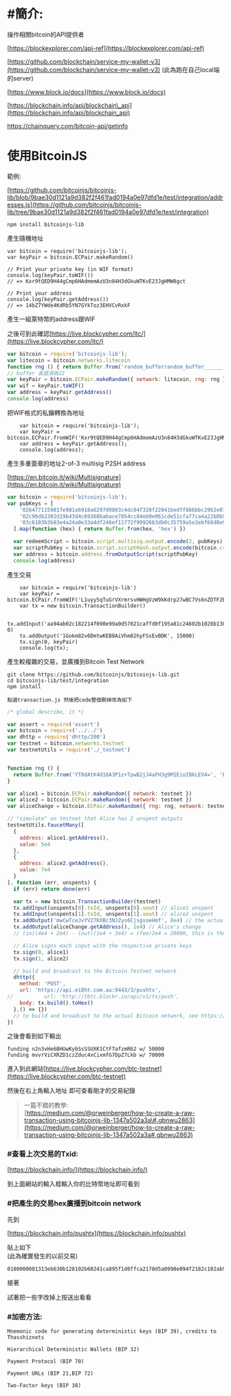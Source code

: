 # \#簡介:

操作相關bitcoin的API提供者

[https://blockexplorer.com/api-ref](https://blockexplorer.com/api-ref)

[https://github.com/blockchain/service-my-wallet-v3](https://github.com/blockchain/service-my-wallet-v3)  \(此為跑在自己local端的server\)

[https://www.block.io/docs](https://www.block.io/docs)

[https://blockchain.info/api/blockchain\_api](https://blockchain.info/api/blockchain_api)

https://chainquery.com/bitcoin-api/getinfo

# 使用BitcoinJS

範例:

[https://github.com/bitcoinjs/bitcoinjs-lib/blob/9bae30d1121a9d382f2f461fad0194a0e97dfd1e/test/integration/addresses.js](https://github.com/bitcoinjs/bitcoinjs-lib/tree/9bae30d1121a9d382f2f461fad0194a0e97dfd1e/test/integration)

```
npm install bitcoinjs-lib
```

產生隨機地址

```
var bitcoin = require('bitcoinjs-lib');
var keyPair = bitcoin.ECPair.makeRandom()

// Print your private key (in WIF format)
console.log(keyPair.toWIF())
// => Kxr9tQED9H44gCmp6HAdmemAzU3n84H3dGkuWTKvE23JgHMW8gct

// Print your address
console.log(keyPair.getAddress())
// => 14bZ7YWde4KdRb5YN7GYkToz3EHVCvRxkF
```

產生一組萊特幣的address跟WIF

之後可到此確認[https://live.blockcypher.com/ltc/](https://live.blockcypher.com/ltc/)

```js
var bitcoin = require('bitcoinjs-lib');
var litecoin = bitcoin.networks.litecoin
function rng () { return Buffer.from('random_bufferrandom_buffer______') }
// buffer 長度須為32
var keyPair = bitcoin.ECPair.makeRandom({ network: litecoin, rng: rng })
var wif = keyPair.toWIF()
var address = keyPair.getAddress()
console.log(address)
```

把WIF格式的私鑰轉換為地址

```
    var bitcoin = require('bitcoinjs-lib');
    var keyPair = bitcoin.ECPair.fromWIF('Kxr9tQED9H44gCmp6HAdmemAzU3n84H3dGkuWTKvE23JgHMW8gct');
    var address = keyPair.getAddress();
    console.log(address);
```

產生多重簽章的地址2-of-3 multisig P2SH address

[https://en.bitcoin.it/wiki/Multisignature](https://en.bitcoin.it/wiki/Multisignature)

```js
var bitcoin = require('bitcoinjs-lib');
var pubKeys = [
    '026477115981fe981a6918a6297d9803c4dc04f328f22041bedff886bbc2962e01',
    '02c96db2302d19b43d4c69368babace7854cc84eb9e061cde51cfa77ca4a22b8b9',
    '03c6103b3b83e4a24a0e33a4df246ef11772f9992663db0c35759a5e2ebf68d8e9'
  ].map(function (hex) { return Buffer.from(hex, 'hex') })

  var redeemScript = bitcoin.script.multisig.output.encode(2, pubKeys) // 2 of 3
  var scriptPubKey = bitcoin.script.scriptHash.output.encode(bitcoin.crypto.hash160(redeemScript))
  var address = bitcoin.address.fromOutputScript(scriptPubKey)
  console.log(address)
```

產生交易

```
    var bitcoin = require('bitcoinjs-lib')
    var keyPair = bitcoin.ECPair.fromWIF('L1uyy5qTuGrVXrmrsvHWHgVzW9kKdrp27wBC7Vs6nZDTF2BRUVwy')
    var tx = new bitcoin.TransactionBuilder()

    tx.addInput('aa94ab02c182214f090e99a0d57021caffd0f195a81c24602b1028b130b63e31', 0)
    tx.addOutput('1Gokm82v6DmtwKEB8AiVhm82hyFSsEvBDK', 15000)
    tx.sign(0, keyPair)
    console.log(tx);
```

產生較複雜的交易，並廣播到Bitcoin Test Network

```
git clone https://github.com/bitcoinjs/bitcoinjs-lib.git
cd bitcoinjs-lib/test/integration
npm install
```

```
點選transaction.js 然後把code整個刪掉改為如下
```

```js
/* global describe, it */

var assert = require('assert')
var bitcoin = require('../../')
var dhttp = require('dhttp/200')
var testnet = bitcoin.networks.testnet
var testnetUtils = require('./_testnet')


function rng () {
  return Buffer.from('YT8dAtK4d16A3P1z+TpwB2jJ4aFH3g9M1EioIBkLEV4=', 'base64')
}

var alice1 = bitcoin.ECPair.makeRandom({ network: testnet })
var alice2 = bitcoin.ECPair.makeRandom({ network: testnet })
var aliceChange = bitcoin.ECPair.makeRandom({ rng: rng, network: testnet })

// "simulate" on testnet that Alice has 2 unspent outputs
testnetUtils.faucetMany([
  {
    address: alice1.getAddress(),
    value: 5e4
  },
  {
    address: alice2.getAddress(),
    value: 7e4
  }
], function (err, unspents) {
  if (err) return done(err)

  var tx = new bitcoin.TransactionBuilder(testnet)
  tx.addInput(unspents[0].txId, unspents[0].vout) // alice1 unspent
  tx.addInput(unspents[1].txId, unspents[1].vout) // alice2 unspent
  tx.addOutput('mwCwTceJvYV27KXBc3NJZys6CjsgsoeHmf', 8e4) // the actual "spend"
  tx.addOutput(aliceChange.getAddress(), 1e4) // Alice's change
  // (in)(4e4 + 2e4) - (out)(1e4 + 3e4) = (fee)2e4 = 20000, this is the miner fee

  // Alice signs each input with the respective private keys
  tx.sign(0, alice1)
  tx.sign(1, alice2)

  // build and broadcast to the Bitcoin Testnet network
  dhttp({
    method: 'POST',
    url: 'https://api.ei8ht.com.au:9443/3/pushtx',
//          url: 'http://tbtc.blockr.io/api/v1/tx/push',
    body: tx.build().toHex()
  },() => {})
  // to build and broadcast to the actual Bitcoin network, see https://github.com/bitcoinjs/bitcoinjs-lib/issues/839
})
```

之後會看到如下輸出

```
funding n2n3vHe6BHUwKybSsSSUXK1CtFTafzmR62 w/ 50000
funding mvvrViCXRZD1czZduc4xCixmfG7DpZ7Lkb w/ 70000
```

進入到此網站[https://live.blockcypher.com/btc-testnet](https://live.blockcypher.com/btc-testnet)

然後在右上角輸入地址 即可查看剛才的交易紀錄

> 一篇不錯的教學:  
> [https://medium.com/@orweinberger/how-to-create-a-raw-transaction-using-bitcoinjs-lib-1347a502a3a\#.gbnwu2863](https://medium.com/@orweinberger/how-to-create-a-raw-transaction-using-bitcoinjs-lib-1347a502a3a#.gbnwu2863)

### \#查看上次交易的Txid:

[https://blockchain.info/](https://blockchain.info/)

到上面網站的輸入框輸入你的比特幣地址即可看到

### \#把產生的交易hex廣播到bitcoin network

先到

[https://blockchain.info/pushtx](https://blockchain.info/pushtx)

貼上如下  
\(此為確實發生的以前交易\)

```
0100000001313eb630b128102b60241ca895f1d0ffca2170d5a0990e094f2182c102ab94aa000000006b483045022100aefbcf847900b01dd3e3debe054d3b6d03d715d50aea8525f5ea3396f168a1fb022013d181d05b15b90111808b22ef4f9ebe701caf2ab48db269691fdf4e9048f4f60121029f50f51d63b345039a290c94bffd3180c99ed659ff6ea6b1242bca47eb93b59fffffffff01983a0000000000001976a914ad618cf4333b3b248f9744e8e81db2964d0ae39788ac00000000
```

接著

試著把一些字改掉上按送出看看

### \#加密方法:

```
Mnemonic code for generating deterministic keys (BIP 39), credits to Thasshiznets

Hierarchical Deterministic Wallets (BIP 32)

Payment Protocol (BIP 70)

Payment URLs (BIP 21,BIP 72)

Two-Factor keys (BIP 38)
```



